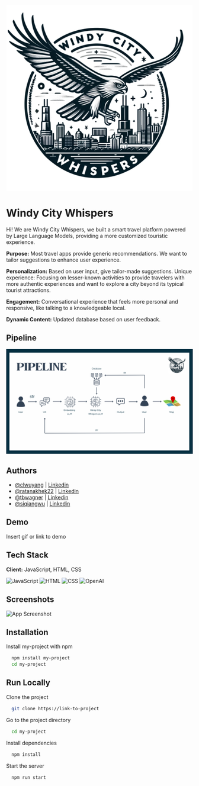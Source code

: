 
![Logo](https://github.com/clwuyang/Hawkers2024/blob/main/logo.png?raw=true)


# Windy City Whispers

Hi! We are Windy City Whispers, we built a smart travel platform powered by Large Language Models, providing a more customized touristic experience.


**Purpose:** Most travel apps provide generic recommendations. We want to tailor suggestions to enhance user experience.

**Personalization:** Based on user input, give tailor-made suggestions.
Unique experience:  Focusing on lesser-known activities to provide travelers with more authentic experiences and want to explore a city beyond its typical tourist attractions.

**Engagement:**  Conversational experience that feels more personal and responsive, like talking to a knowledgeable local.

**Dynamic Content:** Updated database based on user feedback.




## Pipeline

![Pipeline](https://github.com/clwuyang/Hawkers2024/blob/main/Pipeline.png?raw=true)

## Authors

- [@clwuyang](https://www.github.com/clwuyang) | [Linkedin](https://www.linkedin.com/in/cwuyang/)
- [@ratanakhek22](https://www.github.com/ratanakhek22) | [Linkedin](https://www.linkedin.com/in/skhek/)
- [@tbwagner](https://www.github.com/tbwagner) | [Linkedin](https://www.linkedin.com/in/thomas-wagner-267b49275/)
- [@siqiangwu](https://www.github.com/siqiangwu) | [Linkedin](https://www.linkedin.com/in/siqiangwu/)


## Demo

Insert gif or link to demo


## Tech Stack

**Client:** JavaScript, HTML, CSS



![JavaScript](https://img.shields.io/badge/JavaScript-F7DF1E?style=for-the-badge&logo=javascript&logoColor=black
)
![HTML](https://img.shields.io/badge/HTML5-E34F26?style=for-the-badge&logo=html5&logoColor=white
)
![CSS](https://img.shields.io/badge/CSS3-1572B6?style=for-the-badge&logo=css3&logoColor=white
)
![OpenAI](https://img.shields.io/badge/OpenAI-412991?style=for-the-badge&logo=openai&logoColor=white)





## Screenshots

![App Screenshot](https://via.placeholder.com/468x300?text=App+Screenshot+Here)


## Installation

Install my-project with npm

```bash
  npm install my-project
  cd my-project
```
    
## Run Locally

Clone the project

```bash
  git clone https://link-to-project
```

Go to the project directory

```bash
  cd my-project
```

Install dependencies

```bash
  npm install
```

Start the server

```bash
  npm run start
```

